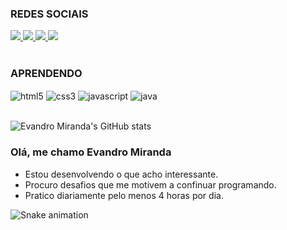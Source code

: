 ### REDES SOCIAIS 
<div style="display: inline_block">
  <a href = "mailto:evandro_m173@hotmail.com">
    <img src="https://img.shields.io/badge/Microsoft_Outlook-0078D4?style=for-the-badge&logo=microsoft-outlook&logoColor=white" target="_blank">
  </a>
  <a href="https://www.linkedin.com/in/evandro-miranda-9446ab205/" target="_blank">
    <img src="https://img.shields.io/badge/-LinkedIn-%230077B5?style=for-the-badge&logo=linkedin&logoColor=white" target="_blank">
  </a>
  <a href="https://www.instagram.com/evandro_mirandaf/" target="_blank">
    <img src="https://img.shields.io/badge/Instagram-E4405F?style=for-the-badge&logo=instagram&logoColor=white" target="_blank">
  </a>
  <a href="https://web.facebook.com/dynho173" target="_blank">
    <img src="https://img.shields.io/badge/Facebook-1877F2?style=for-the-badge&logo=facebook&logoColor=white" target="_blank">
  </a>
</div><br/>

### APRENDENDO
<div style="display: inline_block">
	<img align="center" alt="html5" src="https://img.shields.io/badge/HTML5-E34F26?style=for-the-badge&logo=html5&logoColor=white" />
	<img align="center" alt="css3" src="https://img.shields.io/badge/CSS3-1572B6?style=for-the-badge&logo=css3&logoColor=white" />
	<img align="center" alt="javascript" src="https://img.shields.io/badge/JavaScript-323330?style=for-the-badge&logo=javascript&logoColor=F7DF1E" />
	<img align="center" alt="java" src="https://img.shields.io/badge/Java-ED8B00?style=for-the-badge&logo=openjdk&logoColor=white" />
</div><br/>


![Evandro Miranda's GitHub stats](https://github-readme-stats.vercel.app/api?username=emfilho&show_icons=true&bg_color=00000000)

### Olá, me chamo Evandro Miranda
- Estou desenvolvendo o que acho interessante.
- Procuro desafios que me motivem a confinuar programando.
- Pratico diariamente pelo menos 4 horas por dia.

<!-- [![Top Langs](https://github-readme-stats.vercel.app/api/top-langs/?username=emfilho&layout=compact)](https://github.com/emfilho/github-readme-stats) -->

![Snake animation](https://github.com/danielbped/danielbped/blob/output/github-contribution-grid-snake.svg)
